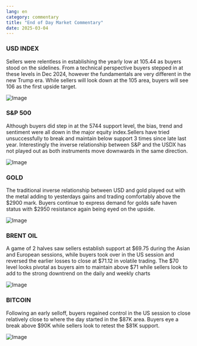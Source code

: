 ```yaml
---
lang: en
category: commentary
title: "End of Day Market Commentary"
date: 2025-03-04
---
```


### USD INDEX

Sellers were relentless in establishing the yearly low at 105.44 as buyers stood on the sidelines. From a technical perspective buyers stepped in at these levels in Dec 2024, however the fundamentals are very different in the new Trump era. While sellers will look down at the 105 area, buyers will see 106 as the first upside target.


![Image](https://markleighedu.github.io/img/Mar-2025/04-Mar-2025/usdindex.jpg)

### S&P 500

Although buyers did step in at the 5744 support level, the bias, trend and sentiment were all down in the major equity index.Sellers have tried unsuccessfully  to break and maintain below support  3 times since late last year. Interestingly the inverse relationship between S&P and the USDX has not played out as both instruments move downwards in the same direction.

![Image](https://markleighedu.github.io/img/Mar-2025/04-Mar-2025/sp500.jpg)

### GOLD

The traditional inverse relationship between USD and gold played out with the metal adding to yesterdays gains and trading comfortably above the $2900 mark. Buyers continue to express demand for golds safe haven status with $2950 resistance again being eyed on the upside. 

![Image](https://markleighedu.github.io/img/Mar-2025/04-Mar-2025/gold.jpg)

### BRENT OIL

A game of 2 halves saw sellers establish support at $69.75 during the Asian and European sessions, while buyers took over in the US session and reversed the earlier losses to close at $71.12 in volatile trading. The $70 level looks pivotal as buyers aim to maintain above $71 while sellers look to add to the strong downtrend on the daily and weekly charts

![Image](https://markleighedu.github.io/img/Mar-2025/04-Mar-2025/brentoil.jpg)

### BITCOIN

Following an early selloff, buyers regained control in the US session to close relatively close to where the day started in the $87K area. Buyers eye a break above $90K while sellers look to retest the $81K support.

![Image](https://markleighedu.github.io/img/Mar-2025/04-Mar-2025/bitcoin.jpg)

